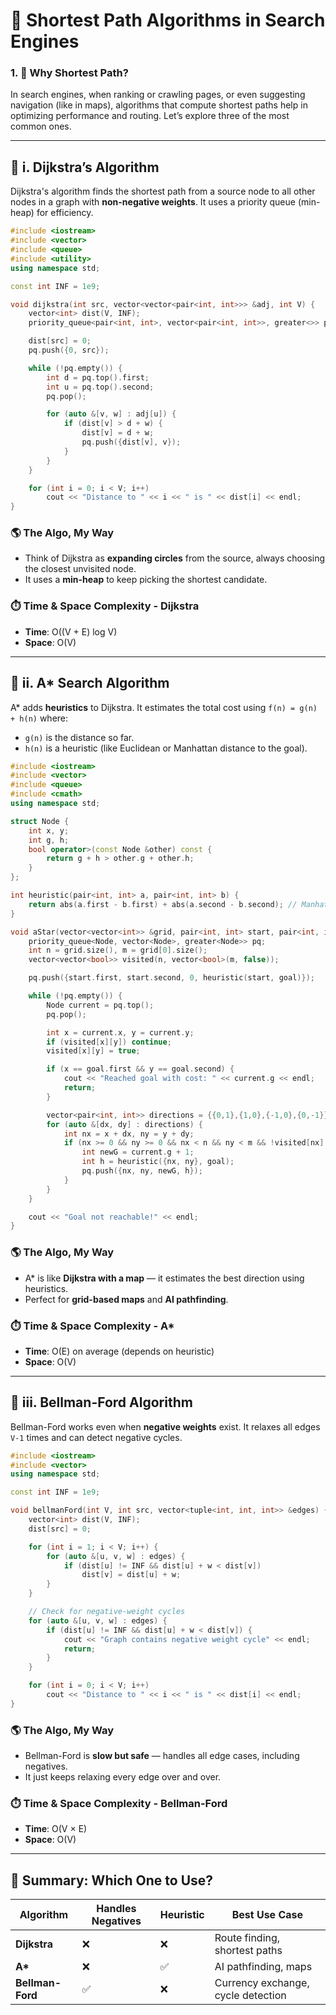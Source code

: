 
# 🧭 Shortest Path Algorithms in Search Engines

### 1. 🚦 Why Shortest Path?  
In search engines, when ranking or crawling pages, or even suggesting navigation (like in maps), algorithms that compute shortest paths help in optimizing performance and routing. Let’s explore three of the most common ones.

---

## 📌 i. Dijkstra’s Algorithm

Dijkstra's algorithm finds the shortest path from a source node to all other nodes in a graph with **non-negative weights**. It uses a priority queue (min-heap) for efficiency.

```cpp
#include <iostream>
#include <vector>
#include <queue>
#include <utility>
using namespace std;

const int INF = 1e9;

void dijkstra(int src, vector<vector<pair<int, int>>> &adj, int V) {
    vector<int> dist(V, INF);
    priority_queue<pair<int, int>, vector<pair<int, int>>, greater<>> pq;

    dist[src] = 0;
    pq.push({0, src});

    while (!pq.empty()) {
        int d = pq.top().first;
        int u = pq.top().second;
        pq.pop();

        for (auto &[v, w] : adj[u]) {
            if (dist[v] > d + w) {
                dist[v] = d + w;
                pq.push({dist[v], v});
            }
        }
    }

    for (int i = 0; i < V; i++)
        cout << "Distance to " << i << " is " << dist[i] << endl;
}
```

### 🌎 The Algo, My Way

- Think of Dijkstra as **expanding circles** from the source, always choosing the closest unvisited node.
- It uses a **min-heap** to keep picking the shortest candidate.

### ⏱️ Time & Space Complexity - Dijkstra
- **Time**: O((V + E) log V)
- **Space**: O(V)

---

## 📌 ii. A* Search Algorithm

A* adds **heuristics** to Dijkstra. It estimates the total cost using `f(n) = g(n) + h(n)` where:
- `g(n)` is the distance so far.
- `h(n)` is a heuristic (like Euclidean or Manhattan distance to the goal).

```cpp
#include <iostream>
#include <vector>
#include <queue>
#include <cmath>
using namespace std;

struct Node {
    int x, y;
    int g, h;
    bool operator>(const Node &other) const {
        return g + h > other.g + other.h;
    }
};

int heuristic(pair<int, int> a, pair<int, int> b) {
    return abs(a.first - b.first) + abs(a.second - b.second); // Manhattan distance
}

void aStar(vector<vector<int>> &grid, pair<int, int> start, pair<int, int> goal) {
    priority_queue<Node, vector<Node>, greater<Node>> pq;
    int n = grid.size(), m = grid[0].size();
    vector<vector<bool>> visited(n, vector<bool>(m, false));

    pq.push({start.first, start.second, 0, heuristic(start, goal)});

    while (!pq.empty()) {
        Node current = pq.top();
        pq.pop();

        int x = current.x, y = current.y;
        if (visited[x][y]) continue;
        visited[x][y] = true;

        if (x == goal.first && y == goal.second) {
            cout << "Reached goal with cost: " << current.g << endl;
            return;
        }

        vector<pair<int, int>> directions = {{0,1},{1,0},{-1,0},{0,-1}};
        for (auto &[dx, dy] : directions) {
            int nx = x + dx, ny = y + dy;
            if (nx >= 0 && ny >= 0 && nx < n && ny < m && !visited[nx][ny] && grid[nx][ny] == 0) {
                int newG = current.g + 1;
                int h = heuristic({nx, ny}, goal);
                pq.push({nx, ny, newG, h});
            }
        }
    }

    cout << "Goal not reachable!" << endl;
}
```

### 🌎 The Algo, My Way

- A* is like **Dijkstra with a map** — it estimates the best direction using heuristics.
- Perfect for **grid-based maps** and **AI pathfinding**.

### ⏱️ Time & Space Complexity - A*
- **Time**: O(E) on average (depends on heuristic)
- **Space**: O(V)

---

## 📌 iii. Bellman-Ford Algorithm

Bellman-Ford works even when **negative weights** exist. It relaxes all edges `V-1` times and can detect negative cycles.

```cpp
#include <iostream>
#include <vector>
using namespace std;

const int INF = 1e9;

void bellmanFord(int V, int src, vector<tuple<int, int, int>> &edges) {
    vector<int> dist(V, INF);
    dist[src] = 0;

    for (int i = 1; i < V; i++) {
        for (auto &[u, v, w] : edges) {
            if (dist[u] != INF && dist[u] + w < dist[v])
                dist[v] = dist[u] + w;
        }
    }

    // Check for negative-weight cycles
    for (auto &[u, v, w] : edges) {
        if (dist[u] != INF && dist[u] + w < dist[v]) {
            cout << "Graph contains negative weight cycle" << endl;
            return;
        }
    }

    for (int i = 0; i < V; i++)
        cout << "Distance to " << i << " is " << dist[i] << endl;
}
```

### 🌎 The Algo, My Way

- Bellman-Ford is **slow but safe** — handles all edge cases, including negatives.
- It just keeps relaxing every edge over and over.

### ⏱️ Time & Space Complexity - Bellman-Ford
- **Time**: O(V × E)
- **Space**: O(V)

---

## 🧾 Summary: Which One to Use?

| Algorithm        | Handles Negatives | Heuristic | Best Use Case                     |
|------------------|-------------------|-----------|-----------------------------------|
| **Dijkstra**     | ❌                | ❌        | Route finding, shortest paths     |
| **A\***          | ❌                | ✅        | AI pathfinding, maps              |
| **Bellman-Ford** | ✅                | ❌        | Currency exchange, cycle detection |

